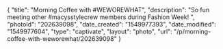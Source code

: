 {
    "title": "Morning Coffee with #WEWOREWHAT",
    "description": "So fun meeting other #macysstylecrew members during Fashion Week!  ",
    "photoId": "202639098",
    "date_created": "1549977393",
    "date_modified": "1549977604",
    "type": "captivate",
    "layout": "photo",
    "url": "\/p\/morning-coffee-with-weworewhat\/202639098"
}